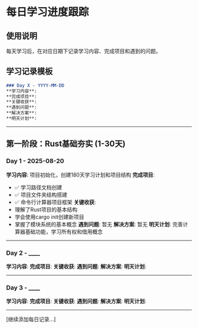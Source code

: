 # 每日学习进度跟踪

## 使用说明
每天学习后，在对应日期下记录学习内容、完成项目和遇到的问题。

## 学习记录模板
```markdown
### Day X - YYYY-MM-DD
**学习内容**: 
**完成项目**: 
**关键收获**: 
**遇到问题**: 
**解决方案**: 
**明天计划**: 
```

---

## 第一阶段：Rust基础夯实 (1-30天)

### Day 1 - 2025-08-20
**学习内容**: 项目初始化，创建180天学习计划和项目结构
**完成项目**: 
- ✅ 学习路径文档创建
- ✅ 项目文件夹结构搭建
- ✅ 命令行计算器项目框架
**关键收获**: 
- 理解了Rust项目的基本结构
- 学会使用cargo init创建新项目
- 掌握了模块系统的基本概念
**遇到问题**: 暂无
**解决方案**: 暂无
**明天计划**: 完善计算器基础功能，学习所有权和借用概念

---

### Day 2 - ____
**学习内容**: 
**完成项目**: 
**关键收获**: 
**遇到问题**: 
**解决方案**: 
**明天计划**: 

---

### Day 3 - ____
**学习内容**: 
**完成项目**: 
**关键收获**: 
**遇到问题**: 
**解决方案**: 
**明天计划**: 

---

[继续添加每日记录...]